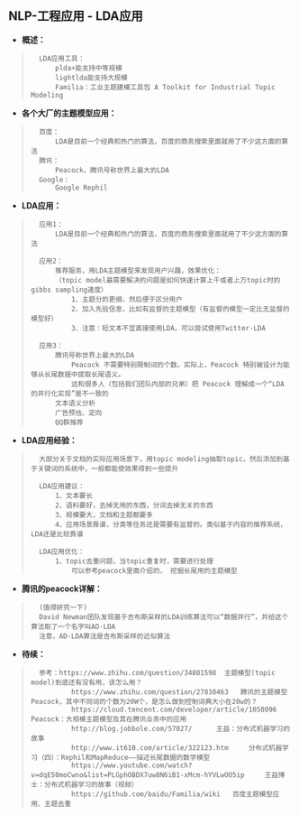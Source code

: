 ## NLP-工程应用 - LDA应用
- **概述：**
>
>       LDA应用工具：
>           plda+能支持中等规模
>           lightlda能支持大规模
>           Familia：工业主题建模工具包 A Toolkit for Industrial Topic Modeling 
>

- **各个大厂的主题模型应用：**
>
>       百度：
>           LDA是目前一个经典和热门的算法，百度的商务搜索里面就用了不少这方面的算法
>       腾讯：
>           Peacock，腾讯号称世界上最大的LDA
>       Google：
>           Google Rephil
>
>
>

- **LDA应用：**
>
>       应用1：
>           LDA是目前一个经典和热门的算法，百度的商务搜索里面就用了不少这方面的算法
>
>       应用2：
>           推荐服务，用LDA主题模型来发现用户兴趣，效果优化：
>           （topic model最需要解决的问题是如何快速计算上千或者上万topic时的gibbs sampling速度）
>               1、主题分的更细，然后便于区分用户
>               2、加入先验信息，比如有监督的主题模型（有监督的模型一定比无监督的模型好）
>               3、注意：短文本不宜直接使用LDA，可以尝试使用Twitter-LDA
>
>       应用3：
>           腾讯号称世界上最大的LDA
>               Peacock 不需要特别限制词的个数。实际上，Peacock 特别被设计为能够从长尾数据中提取长尾语义。
>               这和很多人（包括我们团队内部的兄弟）把 Peacock 理解成一个“LDA 的并行化实现”是不一致的
>           文本语义分析
>           广告预估、定向
>           QQ群推荐
>

- **LDA应用经验：**
>
>       大部分关于文档的实际应用场景下，用topic modeling抽取topic，然后添加到基于关键词的系统中，一般都能使效果得到一些提升
>
>       LDA应用建议：
>           1、文本要长
>           2、语料要好，去掉无用的东西，分词去掉无关的东西
>           3、规模要大，文档和主题都要多
>           4、应用场景靠谱，分类等任务还是需要有监督的。类似基于内容的推荐系统，LDA还是比较靠谱
>
>       LDA应用优化：
>           1、topic去重问题，当topic重复时，需要进行处理
>               可以参考peacock里面介绍的， 挖掘长尾用的主题模型
>

- **腾讯的peacock详解：**
>
>       (值得研究一下)
>       David Newman团队发现基于吉布斯采样的LDA训练算法可以“数据并行”，并给这个算法取了一个名字叫AD-LDA
>       注意，AD-LDA算法是吉布斯采样的近似算法
>
>

- **待续：**
>       参考：https://www.zhihu.com/question/34801598  主题模型(topic model)到底还有没有用，该怎么用？
>               https://www.zhihu.com/question/27838463   腾讯的主题模型Peacock，其中不同词的个数为20W个，是怎么做到控制词典大小在20w的？
>               https://cloud.tencent.com/developer/article/1058096     Peacock：大规模主题模型及其在腾讯业务中的应用
>               http://blog.jobbole.com/57027/      王益：分布式机器学习的故事
>               http://www.it610.com/article/322123.htm     分布式机器学习（四）：Rephil和MapReduce——描述长尾数据的数学模型
>               https://www.youtube.com/watch?v=dqE50moCwno&list=PLGphOBDX7uw8N6iB1-xMcm-hYVLwOO5ip     王益博士：分布式机器学习的故事（视频）
>               https://github.com/baidu/Familia/wiki   百度主题模型应用、主题去重
>
>
>
>
>
>
>
>
>
>
>
